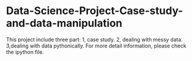 # Data-Science-Project-Case-study-and-data-manipulation
This project include three part: 1, case study. 2, dealing with messy data. 3,dealing with data pythonically. For more detail information, please check the ipython file. 
